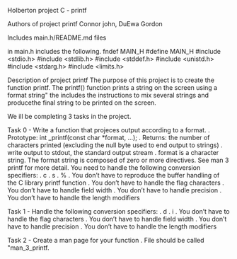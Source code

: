 Holberton project C - printf

Authors of project printf
Connor john, DuEwa Gordon


Includes main.h/README.md files

in main.h includes the following.
fndef MAIN_H
#define MAIN_H
#include <stdio.h>
#include <stdlib.h>
#include <stddef.h>
#include <unistd.h>
#include <stdarg.h>
#include <limits.h>

Description of project printf
The purpose of this project is to create the function printf.
The printf() function prints a string on the screen using a format string" the includes the instructions to mix several strings and producethe final string to be printed on the screen.

We ill be completing 3 tasks in the project.

Task 0 - Write a function that projeces output according to a format.
. Prototype: int _printf(const char *format, ...);
. Returns: the number of characters printed (excluding the null byte used to end output to strings)
. write output to stdout, the standard output stream
. format is a character string. The format string is composed of zero or more directives. See man 3 printf for more detail. You need to handle the following conversion specifiers:
.  c
.  s
.  %
. You don’t have to reproduce the buffer handling of the C library printf function
. You don’t have to handle the flag characters
. You don’t have to handle field width
. You don’t have to handle precision
. You don’t have to handle the length modifiers


Task 1 - Handle the following conversion specifiers:
.  d
.  i
. You don’t have to handle the flag characters
. You don’t have to handle field width
. You don’t have to handle precision
. You don’t have to handle the length modifiers


Task 2 - Create a man page for your function
. File should be called "man_3_printf.










